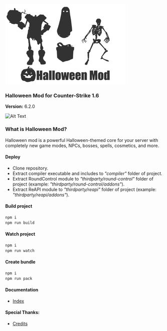 ![](./images/logo.png)
### Halloween Mod for Counter-Strike 1.6
__Version:__ 6.2.0

![Alt Text](./images/demo.gif)
### What is Halloween Mod?
Halloween mod is a powerful Halloween-themed core for your server with completely new game modes, NPCs, bosses, spells, cosmetics, and more.

#### Deploy
- Clone repository.
- Extract compiler executable and includes to _"compiler"_ folder of project.
- Extract RoundControl module to _"thirdparty/round-control"_ folder of project (example: _"thirdparty/round-control/addons"_).
- Extract ReAPI module to _"thirdparty/reapi"_ folder of project (example: _"thirdparty/reapi/addons"_).

#### Build project

```bash
npm i
npm run build
```

#### Watch project

```bash
npm i
npm run watch
```

#### Create bundle

```bash
npm i
npm run pack
```

#### Documentation
- [Index](./doc/pages/index.md)

#### Special Thanks:
- [Credits](./CREDITS.md)